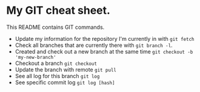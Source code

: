 # My GIT cheat sheet.
This README contains GIT commands.

- Update my information for the repository I'm currently in with `git fetch`
- Check all branches that are currently there with `git branch -l`.
- Created and check out a new branch at the same time `git checkout -b 'my-new-branch'`
- Checkout a branch `git checkout`
- Update the branch with remote `git pull`
- See all log for this branch `git log`
- See specific commit log `git log [hash]`
